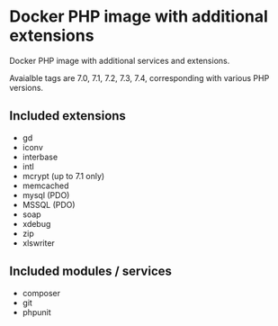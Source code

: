 # Docker PHP image with additional extensions

Docker PHP image with additional services and extensions.

Avaialble tags are 7.0, 7.1, 7.2, 7.3, 7.4, corresponding with various PHP versions.

## Included extensions

* gd
* iconv
* interbase
* intl
* mcrypt (up to 7.1 only)
* memcached
* mysql (PDO)
* MSSQL (PDO)
* soap
* xdebug
* zip
* xlswriter

## Included modules / services

* composer
* git
* phpunit


